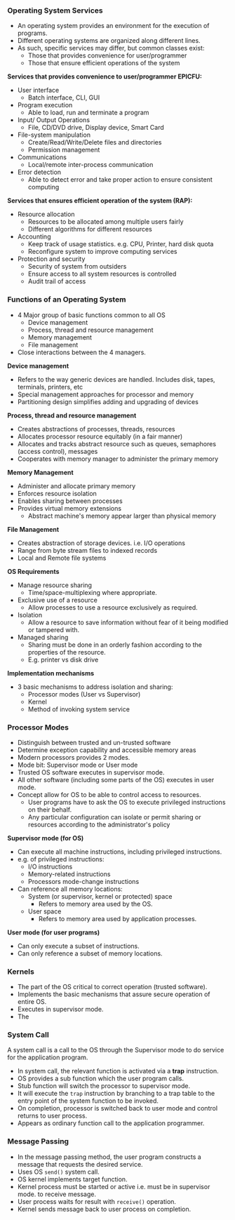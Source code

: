 ### Operating System Services 
- An operating system provides an environment for the execution of programs.
- Different operating systems are organized along different lines.
- As such, specific services may differ, but common classes exist:
	- Those that provides convenience for user/programmer
	- Those that ensure efficient operations of the system

**Services that provides convenience to user/programmer EPICFU:**
- User interface
	- Batch interface, CLI, GUI
- Program execution
	- Able to load, run and terminate a program
- Input/ Output Operations
	- File, CD/DVD drive, Display device, Smart Card
- File-system manipulation
	- Create/Read/Write/Delete files and directories
	- Permission management
- Communications
	- Local/remote inter-process communication
- Error detection
	- Able to detect error and take proper action to ensure consistent computing

**Services that ensures efficient operation of the system (RAP):** 
- Resource allocation
	- Resources to be allocated among multiple users fairly 
	- Different algorithms for different resources
- Accounting
	- Keep track of usage statistics. e.g. CPU, Printer, hard disk quota
	- Reconfigure system to improve computing services
- Protection and security
	- Security of system from outsiders
	- Ensure access to all system resources is controlled
	- Audit trail of access

### Functions of an Operating System
- 4 Major group of basic functions common to all OS
	- Device management
	- Process, thread and resource management
	- Memory management
	- File management
- Close interactions between the 4 managers.

**Device management**
- Refers to the way generic devices are handled. Includes disk, tapes, terminals, printers, etc
- Special management approaches for processor and memory
- Partitioning design simplifies adding and upgrading of devices

**Process, thread and resource management**
- Creates abstractions of processes, threads, resources
- Allocates processor resource equitably (in a fair manner)
- Allocates and tracks abstract resource such as queues, semaphores (access control), messages
- Cooperates with memory manager to administer the primary memory

**Memory Management**
- Administer and allocate primary memory
- Enforces resource isolation
- Enables sharing between processes
- Provides virtual memory extensions
	- Abstract machine's memory appear larger than physical memory

**File Management**
- Creates abstraction of storage devices. i.e. I/O operations
- Range from byte stream files to indexed records
- Local and Remote file systems

**OS Requirements**
- Manage resource sharing
	- Time/space-multiplexing where appropriate.
- Exclusive use of a resource
	- Allow processes to use a resource exclusively as required.
- Isolation
	- Allow a resource to save information without fear of it being modified or tampered with.
- Managed sharing
	- Sharing must be done in an orderly fashion according to the properties of the resource.
	- E.g. printer vs disk drive

**Implementation mechanisms**
- 3 basic mechanisms to address isolation and sharing:
	- Processor modes (User vs Supervisor)
	- Kernel
	- Method of invoking system service

### Processor Modes
- Distinguish between trusted and un-trusted software
- Determine exception capability and accessible memory areas
- Modern processors provides 2 modes.
- Mode bit: Supervisor mode or User mode
- Trusted OS software executes in supervisor mode.
- All other software (including some parts of the OS) executes in user mode.
- Concept allow for OS to be able to control access to resources.
	- User programs have to ask the OS to execute privileged instructions on their behalf.
	- Any particular configuration can isolate or permit sharing or resources according to the administrator's policy

**Supervisor mode (for OS)**
- Can execute all machine instructions, including privileged instructions.
- e.g. of privileged instructions:
	- I/O instructions
	- Memory-related instructions
	- Processors mode-change instructions
- Can reference all memory locations:
	- System (or supervisor, kernel or protected) space
		- Refers to memory area used by the OS.
	- User space
		- Refers to memory area used by application processes.

**User mode (for user programs)**
- Can only execute a subset of instructions.
- Can only reference a subset of memory locations.

### Kernels
- The part of the OS critical to correct operation (trusted software).
- Implements the basic mechanisms that assure secure operation of entire OS.
- Executes in supervisor mode.
- The 

### System Call
A system call is a call to the OS through the Supervisor mode to do service for the application program.
- In system call, the relevant function is activated via a **trap** instruction.
- OS provides a sub function which the user program calls.
- Stub function will switch the processor to supervisor mode.
- It will execute the `trap` instruction by branching to a trap table to the entry point of the system function to be invoked.
- On completion, processor is switched back to user mode and control returns to user process.
- Appears as ordinary function call to the application programmer.

### Message Passing
- In the message passing method, the user program constructs a message that requests the desired service.
- Uses OS `send()` system call.
- OS kernel implements target function.
- Kernel process must be started or active i.e. must be in supervisor mode. to receive message.
- User process waits for result with `receive()` operation.
- Kernel sends message back to user process on completion.